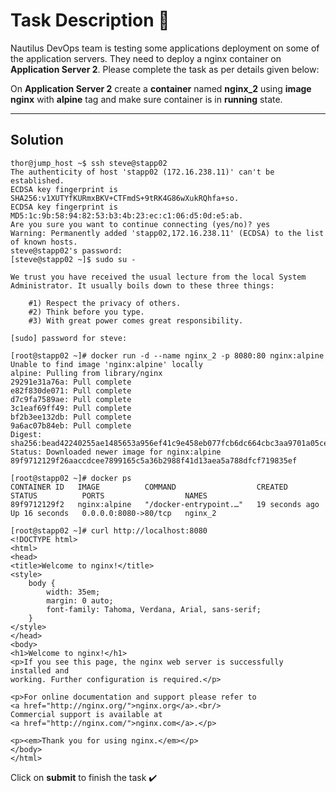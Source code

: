# Task Description 📓
Nautilus DevOps team is testing some applications deployment on some of the application servers. They need to deploy a nginx container on **Application Server 2**. Please complete the task as per details given below:

On **Application Server 2** create a **container** named **nginx_2** using **image** **nginx** with **alpine** tag and make sure container is in **running** state.

---
## Solution

```console
thor@jump_host ~$ ssh steve@stapp02
The authenticity of host 'stapp02 (172.16.238.11)' can't be established.
ECDSA key fingerprint is SHA256:v1XUTYfKURmxBKV+CTFmdS+9tRK4G86wXukRQhfa+so.
ECDSA key fingerprint is MD5:1c:9b:58:94:82:53:b3:4b:23:ec:c1:06:d5:0d:e5:ab.
Are you sure you want to continue connecting (yes/no)? yes
Warning: Permanently added 'stapp02,172.16.238.11' (ECDSA) to the list of known hosts.
steve@stapp02's password: 
[steve@stapp02 ~]$ sudo su -

We trust you have received the usual lecture from the local System
Administrator. It usually boils down to these three things:

    #1) Respect the privacy of others.
    #2) Think before you type.
    #3) With great power comes great responsibility.

[sudo] password for steve: 

[root@stapp02 ~]# docker run -d --name nginx_2 -p 8080:80 nginx:alpine
Unable to find image 'nginx:alpine' locally
alpine: Pulling from library/nginx
29291e31a76a: Pull complete 
e82f830de071: Pull complete 
d7c9fa7589ae: Pull complete 
3c1eaf69ff49: Pull complete 
bf2b3ee132db: Pull complete 
9a6ac07b84eb: Pull complete 
Digest: sha256:bead42240255ae1485653a956ef41c9e458eb077fcb6dc664cbc3aa9701a05ce
Status: Downloaded newer image for nginx:alpine
89f9712129f26aaccdcee7899165c5a36b2988f41d13aea5a788dfcf719835ef

[root@stapp02 ~]# docker ps
CONTAINER ID   IMAGE          COMMAND                  CREATED          STATUS          PORTS                  NAMES
89f9712129f2   nginx:alpine   "/docker-entrypoint.…"   19 seconds ago   Up 16 seconds   0.0.0.0:8080->80/tcp   nginx_2

[root@stapp02 ~]# curl http://localhost:8080
<!DOCTYPE html>
<html>
<head>
<title>Welcome to nginx!</title>
<style>
    body {
        width: 35em;
        margin: 0 auto;
        font-family: Tahoma, Verdana, Arial, sans-serif;
    }
</style>
</head>
<body>
<h1>Welcome to nginx!</h1>
<p>If you see this page, the nginx web server is successfully installed and
working. Further configuration is required.</p>

<p>For online documentation and support please refer to
<a href="http://nginx.org/">nginx.org</a>.<br/>
Commercial support is available at
<a href="http://nginx.com/">nginx.com</a>.</p>

<p><em>Thank you for using nginx.</em></p>
</body>
</html>

```

Click on **submit** to finish the task ✔️
